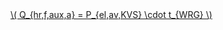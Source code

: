 <a href="/eco2_guide_center/1.%20ECO2%20Logic%20Guide/Hee1_Equation_List.html" class="equation-link" target="_blank" rel="noopener noreferrer">
  \( Q_{hr,f,aux,a} = P_{el,av,KVS} \cdot t_{WRG} \) 
</a>
